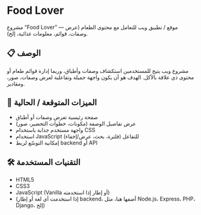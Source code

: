 # Food Lover

مشروع “Food Lover” — موقع / تطبيق ويب للتعامل مع محتوى الطعام (عرض وصفات، قوائم، معلومات غذائية، إلخ).

## 📋 الوصف

مشروع ويب يتيح للمستخدمين استكشاف وصفات وأطباق، وربما إدارة قوائم طعام أو محتوى ذي علاقة بالأكل. الهدف هو أن يكون واجهة جميلة وتفاعلية لعرض وصفات، صور، ومقادير.

## 🚀 الميزات المتوقعة / الحالية

- صفحة رئيسية تعرض وصفات أو أطباق  
- عرض تفاصيل الوصفة (مكونات، خطوات التحضير، صور)  
- واجهة مستخدم جذابة باستخدام CSS  
- استخدام JavaScript للتفاعل (فلترة، بحث، عرض/إخفاء)  
- إمكانية التوسّع لربط backend أو API  

## 🛠 التقنيات المستخدمة

- HTML5  
- CSS3  
- JavaScript (Vanilla أو إطار إذا استخدمته)  
- (إذا استخدمت أي لغة أو إطار backend، أضفها هنا، مثل Node.js، Express، PHP، Django، إلخ)  
